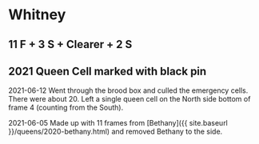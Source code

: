# Whitney

## 11 F + 3 S + Clearer + 2 S

## 2021 Queen Cell marked with black pin

2021-06-12 Went through the brood box and culled the emergency cells.  There were about 20.  Left a single queen cell on the North side bottom of frame 4 (counting from the South).

2021-06-05 Made up with 11 frames from [Bethany]({{ site.baseurl }}/queens/2020-bethany.html) and removed Bethany to the side.